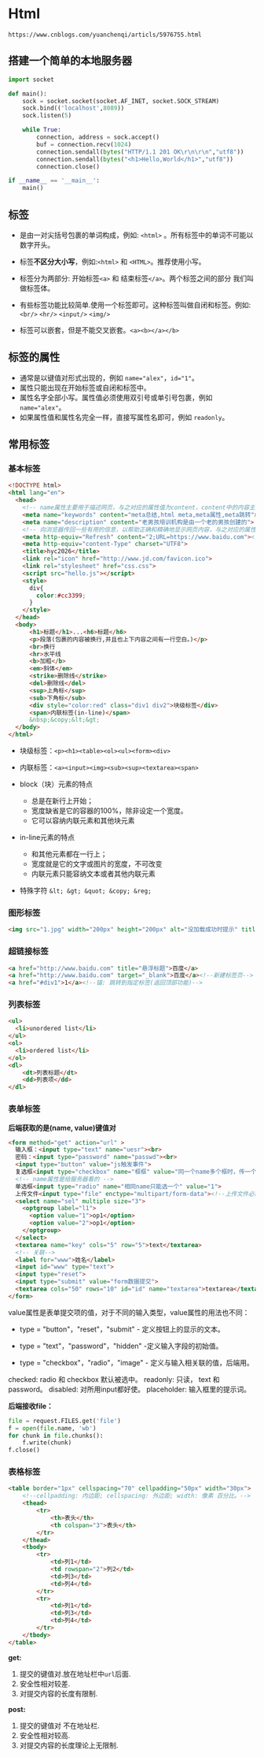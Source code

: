 # Html

```
https://www.cnblogs.com/yuanchenqi/articls/5976755.html
```

## 搭建一个简单的本地服务器

```python
import socket

def main():
    sock = socket.socket(socket.AF_INET, socket.SOCK_STREAM)
    sock.bind(('localhost',8089))
    sock.listen(5)

    while True:
        connection, address = sock.accept()
        buf = connection.recv(1024)
        connection.sendall(bytes("HTTP/1.1 201 OK\r\n\r\n","utf8"))
        connection.sendall(bytes("<h1>Hello,World</h1>","utf8"))
        connection.close()

if __name__ == '__main__':
    main()
```

## 标签

- 是由一对尖括号包裹的单词构成，例如: `<html>` 。所有标签中的单词不可能以数字开头。
- 标签**不区分大小写**，例如:`<html>` 和 `<HTML>`。推荐使用小写。

- 标签分为两部分: 开始标签`<a>` 和 结束标签`</a>`。两个标签之间的部分 我们叫做标签体。
- 有些标签功能比较简单.使用一个标签即可。这种标签叫做自闭和标签。例如: `<br/>` `<hr/>` `<input/>` `<img/>`
- 标签可以嵌套，但是不能交叉嵌套。`<a><b></a></b>`

## 标签的属性

- 通常是以键值对形式出现的，例如 `name="alex"`，`id="1"`。
- 属性只能出现在开始标签或自闭和标签中。
- 属性名字全部小写。属性值必须使用双引号或单引号包裹，例如 `name="alex"`。
- 如果属性值和属性名完全一样，直接写属性名即可，例如 `readonly`。

## 常用标签

### 基本标签

```html
<!DOCTYPE html>
<html lang="en">
  <head>
    <!-- name属性主要用于描述网页，与之对应的属性值为content，content中的内容主要是便于搜索引擎机器人查找信息和分类信息用的。 -->
    <meta name="keywords" content="meta总结,html meta,meta属性,meta跳转">
    <meta name="description" content="老男孩培训机构是由一个老的男孩创建的">
    <!-- 向浏览器传回一些有用的信息，以帮助正确和精确地显示网页内容，与之对应的属性值为content,content中的内容其实就是各个参数的变量值。 -->
    <meta http-equiv="Refresh" content="2;URL=https://www.baidu.com"><!--两秒后跳转到指定网站，无网址则刷新。-->
    <meta http-equiv="content-Type" charset="UTF8">
    <title>hyc2026</title>
    <link rel="icon" href="http://www.jd.com/favicon.ico">
    <link rel="stylesheet" href="css.css">
    <script src="hello.js"></script>　
    <style>
      div{
        color:#cc3399;
      }
    </style>
  </head>
  <body>
      <h1>标题</h1>...<h6>标题</h6>
      <p>段落(包裹的内容被换行,并且也上下内容之间有一行空白。)</p>
      <br>换行
      <hr>水平线
      <b>加粗</b>
      <em>斜体</em>
      <strike>删除线</strike>
      <del>删除线</del>
      <sup>上角标</sup>
      <sub>下角标</sub>
      <div style="color:red" class="div1 div2">块级标签</div>
      <span>内联标签(in-line)</span>
      &nbsp;&copy;&lt;&gt;
  </body>
</html>
```

+ 块级标签：`<p><h1><table><ol><ul><form><div>`

+ 内联标签：`<a><input><img><sub><sup><textarea><span>`

+ block（块）元素的特点
  + 总是在新行上开始；
  + 宽度缺省是它的容器的100%，除非设定一个宽度。
  + 它可以容纳内联元素和其他块元素

+ in-line元素的特点
  + 和其他元素都在一行上；
  + 宽度就是它的文字或图片的宽度，不可改变
  + 内联元素只能容纳文本或者其他内联元素

+ 特殊字符 `&lt; &gt; &quot; &copy; &reg;`

### 图形标签

```html
<img src="1.jpg" width="200px" height="200px" alt="没加载成功时提示" title="悬浮标题">
```

### 超链接标签

```html
<a href="http://www.baidu.com" title="悬浮标题">百度</a>
<a href="http://www.baidu.com" target="_blank">百度</a><!--新建标签页-->
<a href="#div1">1</a><!--锚: 跳转到指定标签(返回顶部功能)-->
```

### 列表标签

```html
<ul>
  <li>unordered list</li>
</ul>
<ol>
  <li>ordered list</li>
</ol>
<dl>
    <dt>列表标题</dt>
    <dd>列表项</dd>
</dl>
```

### 表单标签

**后端获取的是(name, value)键值对**

```html
<form method="get" action="url" >
  输入框：<input type="text" name="uesr"><br>
  密码：<input type="password" name="passwd"><br>
  <input type="button" value="js触发事件">
  复选框<input type="checkbox" name="框框" value="同一个name多个框时，传一个列表">
  <!-- name属性是给服务器看的 -->
  单选框<input type="radio" name="相同name只能选一个" value="1">
  上传文件<input type="file" enctype="multipart/form-data"><!--上传文件必须post-->
  <select name="sel" multiple size="3">
    <optgroup label="l1">
      <option value="1">op1</option>
      <option value="2">op1</option>
    </optgroup>
  </select>
  <textarea name="key" cols="5" row="5">text</textarea>
  <!-- 关联-->
  <label for="www">姓名</label>
  <input id="www" type="text">
  <input type="reset">
  <input type="submit" value="form数据提交">
  <textarea cols="50" rows="10" id="id" name="textarea">textarea</textarea>  
</form>
```

value属性是表单提交项的值，对于不同的输入类型，value属性的用法也不同：

+ type = "button"，"reset"，"submit" - 定义按钮上的显示的文本。

+ type = "text"，"password"，"hidden" -定义输入字段的初始值。

+ type = "checkbox"，"radio"，"image" - 定义与输入相关联的值，后端用。

checked:  radio 和 checkbox 默认被选中。
readonly: 只读， text 和 password。
disabled: 对所用input都好使。
placeholder: 输入框里的提示词。

**后端接收file：**

```python
file = request.FILES.get('file')
f = open(file.name, 'wb')
for chunk in file.chunks():
    f.write(chunk)
f.close()
```

### 表格标签

```html
<table border="1px" cellspacing="70" cellpadding="50px" width="30px">
    <!--cellpadding: 内边距; cellspacing: 外边距; width: 像素 百分比。-->
    <thead>
        <tr>
            <th>表头</th>
            <th colspan="3">表头</th>
        </tr>
    </thead>
    <tbody>
        <tr>
            <td>列1</td>
            <td rowspan="2">列2</td>
            <td>列3</td>
            <td>列4</td>
        </tr>
        <tr>
            <td>列1</td>
            <td>列3</td>
            <td>列4</td>
        </tr>
    </tbody>
</table>
```

**get:**

1. 提交的键值对.放在地址栏中`url`后面. 
2. 安全性相对较差.
3. 对提交内容的长度有限制.

**post:**

1. 提交的键值对 不在地址栏.
2. 安全性相对较高.
3. 对提交内容的长度理论上无限制.
